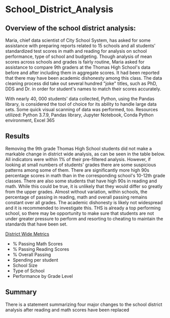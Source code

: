 # School_District_Analysis

## Overview of the school district analysis:

Maria, chief data scientist of City School System, has asked for some assistance with preparing reports related to 15 schools and all students' standardized test scores in math
and reading for analysis on school performance, type of school and budgeting. Though analysis of mean scores across schools and grades is fairly routine, Maria asked for
assistance to compare 9th graders at the Thomas High School's data before and after including them in aggregate scores.  It had been reported that there may have been academic
dishonesty among this class.  The data cleaning process did take out several hundred "joke" titles, such as PhD, DDS and Dr. in order for student's names to match their scores
accurately.

With nearly 40, 000 students' data collected, Python, using the Pandas library, is considered the tool of choice for its ability to handle large data sets. Some quick visual
scanning of data was performed, too.
Resources utilized:  Python 3.7.9, Pandas library, Jupyter Notebook, Conda Python environment, Excel 365

## Results

Removing the 9th grade Thomas High School students did not make a markable change in district wide analysis, as can be seen in the table below.  All indicators were within 1% of 
their pre-filtered analysis. However, if looking at small numbers of students' grades there are some suspicious patterns among some of them.  There are significantly more high
90s percentage scores in math than in the corresponding school's 10-12th grade classes.  There are also some students that have high 90s in reading and math.  While this could
be true, it is unlikely that they would differ so greatly from the upper grades.  Almost without variation, within schools, the percentage of passing in reading, math and 
overall passing remains constant over all grades.  The academic dishonesty is likely not widespread and it is recommended to investigate this. THS is already a top performing
school, so there may be opportunity to make sure that students are not under greater pressure to perform and resorting to cheating to maintain the standards that have been set.

[District Wide Metrics](https://github.com/CaroShaf/School_District_Analysis/blob/main/Resources/District_overall.png)

* % Passing Math Scores
* % Passing Reading Scores
* % Overall Passing
* Spending per student
* School Size
* Type of School
* Performance by Grade Level


## Summary

There is a statement summarizing four major changes to the school district analysis after reading and math scores have been replaced
